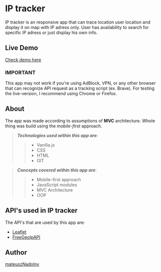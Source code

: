 # IP tracker

IP tracker is an responsive app that can trace location user location and display it on map with IP adress only. User has availability to search for specific IP adress or just display his own info.

## Live Demo

[Check demo here](https://mateusznadolny.github.io/ip_tracker/)

### IMPORTANT
This app may not work if you're using AdBlock, VPN, or any other browser that can recognize API request as a tracking script (ex. Brave). 
For testing the live-version, I recommend using Chrome or Firefox.

## About

The app was made according to assumptions of **MVC** architecture. Whole thing was build using the _mobile-first_ approach.

>***Technologies used within this app are***:
>> - Vanilla.js
>>  - CSS
>> - HTML
>> - GIT

>***Concepts covered within this app are***:
>> - Mobile-first approach
>> - JavaScript modules
>> - MVC Architecture
>> - OOP

## API's used in IP tracker

The API's that are used by this app are:
- [Leaflet](https://leafletjs.com/)
- [FreeGeoIpAPI](https://freegeoip.app/)

## Author
[mateuszNadolny](https://github.com/mateuszNadolny)
